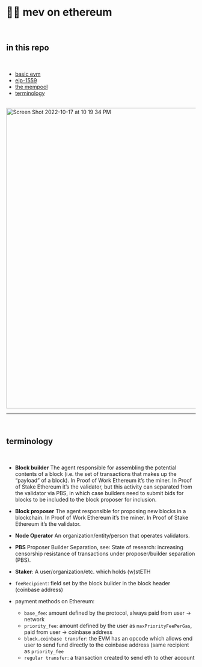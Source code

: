 # 🏴‍☠️ mev on ethereum

<br>


## in this repo

<br>

* [basic evm](https://github.com/bt3gl-labs/1337_mev_toolkit/blob/main/MEV_on_Ethereum/evm-knowledge.md)
* [eip-1559](https://github.com/bt3gl-labs/1337_mev_toolkit/blob/main/MEV_on_Ethereum/eip-1559.md)
* [the mempool](https://github.com/bt3gl-labs/1337_mev_toolkit/blob/main/MEV_on_Ethereum/mempool.md)
* [terminology](https://github.com/bt3gl-labs/1337_mev_toolkit/blob/main/MEV_on_Ethereum/terminology.md)

<br>

<img width="800" alt="Screen Shot 2022-10-17 at 10 19 34 PM" src="https://user-images.githubusercontent.com/1130416/196341991-97ef37f7-c509-448f-a08c-95043fbe4fef.png">



---

<br>

## terminology

<br>



* **Block builder**
The agent responsible for assembling the potential contents of a block (i.e. the set of transactions that makes up the “payload” of a block). In Proof of Work Ethereum it’s the miner. In Proof of Stake Ethereum it’s the validator, but this activity can separated from the validator via PBS, in which case builders need to submit bids for blocks to be included to the block proposer for inclusion.

* **Block proposer**
The agent responsible for proposing new blocks in a blockchain. In Proof of Work Ethereum it’s the miner. In Proof of Stake Ethereum it’s the validator.

* **Node Operator**
An organization/entity/person that operates validators.

* **PBS**
Proposer Builder Separation, see: State of research: increasing censorship resistance of transactions under proposer/builder separation (PBS).

* **Staker**: A user/organization/etc. which holds (w)stETH

* `feeRecipient`: field set by the block builder in the block header (coinbase address)

* payment methods on Ethereum:
   - `base_fee`: amount defined by the protocol, always paid from user -> network
   - `priority_fee`: amount defined by the user as `maxPriorityFeePerGas`, paid from user -> coinbase address
   - `block.coinbase transfer`: the EVM has an opcode which allows end user to send fund directly to the coinbase address (same recipient as `priority_fee`
    - `regular transfer`: a transaction created to send eth to other account
